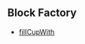 
## Block Factory
* [fillCupWith](https://blockly-demo.appspot.com/static/demos/blockfactory/index.html#37afv2)
